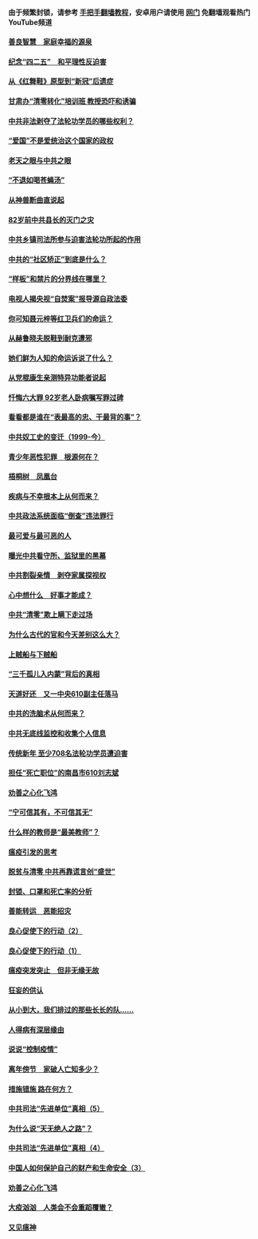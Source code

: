 #### 由于频繁封锁，请参考 [手把手翻墙教程](https://github.com/gfw-breaker/guides/wiki/)，安卓用户请使用 [网门](https://github.com/gfw-breaker/nogfw/blob/master/dl.md?t=04242301) 免翻墙观看热门YouTube频道 

#### [善良智慧　家庭幸福的源泉](../pages/19/423632.md?t=04242301) 

#### [纪念“四二五”　和平理性反迫害](../pages/19/423660.md?t=04242301) 

#### [从《红舞鞋》原型到“新冠”后遗症](../pages/19/423509.md?t=04242301) 

#### [甘肃办“清零转化”培训班 教授恐吓和诱骗](../pages/19/423498.md?t=04242301) 

#### [中共非法剥夺了法轮功学员的哪些权利？](../pages/19/423392.md?t=04242301) 

#### [“爱国”不是爱统治这个国家的政权](../pages/19/423029.md?t=04242301) 

#### [老天之眼与中共之眼](../pages/19/423378.md?t=04242301) 

#### [“不退如喝苍蝇汤”](../pages/19/423287.md?t=04242301) 

#### [从神兽断曲直说起](../pages/19/423201.md?t=04242301) 

#### [82岁前中共县长的灭门之灾](../pages/19/423055.md?t=04242301) 

#### [中共乡镇司法所参与迫害法轮功所起的作用](../pages/19/423064.md?t=04242301) 

#### [中共的“社区矫正”到底是什么？](../pages/19/422870.md?t=04242301) 

#### [“样板”和禁片的分界线在哪里？](../pages/19/422704.md?t=04242301) 

#### [电视人揭央视“自焚案”报导源自政法委](../pages/19/422770.md?t=04242301) 

#### [你可知聂元梓等红卫兵们的命运？](../pages/19/422848.md?t=04242301) 

#### [从赫鲁晓夫脱鞋到耐克遭邪](../pages/19/422826.md?t=04242301) 

#### [她们鲜为人知的命运诉说了什么？](../pages/19/422754.md?t=04242301) 

#### [从党棍康生亲测特异功能者说起](../pages/19/422657.md?t=04242301) 

#### [忏悔六大罪 92岁老人卧病嘱写罪过碑](../pages/19/422750.md?t=04242301) 

#### [看看都是谁在“表最高的忠、干最背的事”？](../pages/19/422703.md?t=04242301) 

#### [中共奴工史的变迁（1999-今）](../pages/19/422656.md?t=04242301) 

#### [青少年恶性犯罪　根源何在？](../pages/19/422449.md?t=04242301) 

#### [梧桐树　凤凰台](../pages/19/422442.md?t=04242301) 

#### [疾病与不幸根本上从何而来？](../pages/19/422438.md?t=04242301) 

#### [中共政法系统面临“倒查”违法罪行](../pages/19/422497.md?t=04242301) 

#### [最可爱与最可恶的人](../pages/19/422448.md?t=04242301) 

#### [曝光中共看守所、监狱里的黑幕](../pages/19/422390.md?t=04242301) 

#### [中共割裂亲情　剥夺家属探视权](../pages/19/422364.md?t=04242301) 

#### [心中想什么　好事才能成？](../pages/19/422318.md?t=04242301) 

#### [中共“清零”欺上瞒下走过场](../pages/19/422306.md?t=04242301) 

#### [为什么古代的官和今天差别这么大？](../pages/19/422228.md?t=04242301) 

#### [上贼船与下贼船](../pages/19/422276.md?t=04242301) 

#### [“三千孤儿入内蒙”背后的真相](../pages/19/422229.md?t=04242301) 

#### [天道好还　又一中央610副主任落马](../pages/19/422155.md?t=04242301) 

#### [中共的洗脑术从何而来？](../pages/19/422154.md?t=04242301) 

#### [中共无底线监控和收集个人信息](../pages/19/422039.md?t=04242301) 

#### [传统新年 至少708名法轮功学员遭迫害](../pages/19/421946.md?t=04242301) 

#### [担任“死亡职位”的南昌市610刘志斌](../pages/19/421957.md?t=04242301) 

#### [劝善之心化飞鸿](../pages/19/421164.md?t=04242301) 

#### [“宁可信其有，不可信其无”](../pages/19/421691.md?t=04242301) 

#### [什么样的教师是“最美教师”？](../pages/19/421755.md?t=04242301) 

#### [瘟疫引发的思考](../pages/19/421594.md?t=04242301) 

#### [脱贫与清零 中共再靠谎言创“盛世”](../pages/19/421590.md?t=04242301) 

#### [封锁、口罩和死亡率的分析](../pages/19/421495.md?t=04242301) 

#### [善能转运　恶能招灾](../pages/19/421334.md?t=04242301) 

#### [良心促使下的行动（2）](../pages/19/421361.md?t=04242301) 

#### [良心促使下的行动（1）](../pages/19/421302.md?t=04242301) 

#### [瘟疫突发突止　但非无缘无故](../pages/19/421281.md?t=04242301) 

#### [狂妄的供认](../pages/19/421199.md?t=04242301) 

#### [从小到大，我们排过的那些长长的队……](../pages/19/421243.md?t=04242301) 

#### [人得病有深层缘由](../pages/19/420864.md?t=04242301) 

#### [说说“控制疫情”](../pages/19/420831.md?t=04242301) 

#### [离年傍节　家破人亡知多少？](../pages/19/420563.md?t=04242301) 

#### [措施错施  路在何方？](../pages/19/420076.md?t=04242301) 

#### [中共司法“先进单位”真相（5）](../pages/19/419453.md?t=04242301) 

#### [为什么说“天无绝人之路”？](../pages/19/419618.md?t=04242301) 

#### [中共司法“先进单位”真相（4）](../pages/19/419452.md?t=04242301) 

#### [中国人如何保护自己的财产和生命安全（3）](../pages/19/419405.md?t=04242301) 

#### [劝善之心化飞鸿](../pages/19/418758.md?t=04242301) 

#### [大疫汹汹　人类会不会重蹈覆辙？](../pages/19/419691.md?t=04242301) 

#### [又见瘟神](../pages/19/419225.md?t=04242301) 

